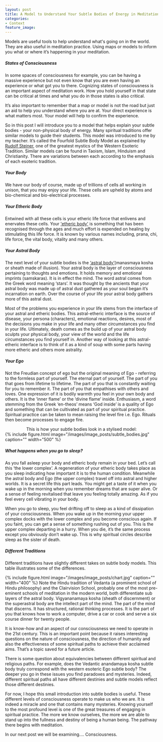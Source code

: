 ```yaml
---
layout: post
title: A Model to Understand Your Subtle Bodies of Energy in Meditation
categories:
- Context
feature_image: 
---
```


Models are useful tools to help understand what's going on in the world. They are also useful in meditation practice. Using maps or models to inform you what or where it’s happening in your meditation. 

##### States of Consciousness
In some spaces of consciousness for example, you can be having a massive experience but not even know that you are even having an experience or what got you to there. Cognizing states of consciousness is an important aspect of meditation work. How you hold yourself in that state can be critical at times and what you do in those states is also critical. 

It’s also important to remember that a map or model is not the road but just an aid to help you understand where you are at. Your direct experience is what matters most. Your model will help to confirm the experience. 

So in this post I will introduce you to a model that helps explain your subtle bodies - your non-physical body of energy. Many spiritual traditions offer similar models to guide their students. This model was introduced to me by my teacher. It’s called the Fourfold Subtle Body Model as explained by [Rudolf Steiner](https://en.wikipedia.org/wiki/Rudolf_Steiner), one of the greatest mystics of the Western Esoteric Tradition. Similar models can be found in Taoism, Islam, Hinduism and Christianity. There are variations between each according to the emphasis of each esoteric tradition. 

##### Your Body
We have our body of course, made up of trillions of cells all working in unison, that you may enjoy your life. These cells are upheld by atoms and bio-chemical and bio-electrical processes. 

##### Your Etheric Body
Entwined with all these cells is your etheric life force that enlivens and enervates these cells. Your ['etheric body'](https://en.wikipedia.org/wiki/Etheric_body) is something that has been recognised through the ages and much effort is expended on healing by stimulating this life force. It is known by various names including, prana, chi, life force, the vital body, vitality and many others. 

##### Your Astral Body
The next level of your subtle bodies is the [‘astral body’](https://en.wikipedia.org/wiki/Astral_body)(manasmaya kosha or sheath made of illusion). Your astral body is the layer of consciousness pertaining to thoughts and emotions. It holds memory and emotional imprints (samskaras). It is in effect the mind. The word astral comes from the Greek word meaning ‘stars’. It was thought by the ancients that your astral body was made up of astral dust gathered as your soul began it’s incarnation on earth. Over the course of your life your astral body gathers more of this astral dust. 

Most of the problems you experience in your life stems from the interface of your astral and etheric bodies. This astral-etheric interface is the source of disease, your persona (characters), emotional reactions, desires, most of the decisions you make in your life and many other circumstances you find in your life. Ultimately, death comes as the build up of your astral body sculpts your physical body, your view of the world and the life circumstances you find yourself in. Another way of looking at this astral-etheric interface is to think of it as a kind of soup with some parts having more etheric and others more astrality. 

##### Your Ego
Not the Freudian concept of ego but the original meaning of Ego - referring to the formless part of yourself. The eternal part of yourself. The part of you that goes from lifetime to lifetime. The part of you that is constantly waiting for you to remember it. The part of you that empathises with others and loves. One expression of it is bodily warmth you feel in your own body and others. It is the ‘inner flame’ or the ‘divine flame’ inside. Enthusiasm, a word stemming from the Greek ‘en-theos’ means ‘God inside’ is a quality of Ego and something that can be cultivated as part of your spiritual practice. Spiritual practice can be taken to mean raising the level fire i.e. Ego. Rituals then become processes to engage fire. 

<center> This is how your subtle bodies look in a stylised model: </center> 
{% include figure.html image="/images/image_posts/subtle_bodies.jpg" caption="" width="500" %}

##### What happens when you go to sleep?
As you fall asleep your body and etheric body remain in your bed. Let’s call this ‘the lower complex’. A regeneration of your etheric body takes place as you sleep indicating how important it is to the human condition. Meanwhile the astral body and Ego (the upper complex) travel off into astral and higher worlds. It is a secret life this part leads. You might get a taste of it when you wake up in the morning when you remember dreams that are super alive. Or a sense of feeling revitalised that leave you feeling totally amazing. As if you feel every cell vibrating in your body. 

When you go to sleep, you feel drifting off to sleep as a kind of dissipation of your consciousness. When you wake up in the morning your upper complex docks with the lower complex and you become conscious again. If you faint, you can get a sense of something rushing out of you. This is the upper complex departing in a hurry. When you die, it’s the same process except you obviously don’t wake up. This is why spiritual circles describe sleep as the sister of death. 

##### Different Traditions
Different traditions have slightly different takes on subtle body models. This table illustrates some of the differences.

{% include figure.html image="/images/image_posts/chart.jpg" caption="" width="400" %} 
Note the Hindu tradition of Vedanta (a prominent school of Hindu philosophy) and the Clairvision School, probably one of the most pre-eminent schools of meditation in the modern world, both differentiate sub layers of the astral body. Vigyananamaya kosha (sheath of discernment) or the superastral body are the intellect part of the mind. The part of the mind that discerns. It has structured, rational thinking processes. It is the part of you that knows how to work a computer, drive a car or cook and serve a six course dinner for twenty people. 

It is know-how and an aspect of our consciousness we need to operate in the 21st century. This is an important point because it raises interesting questions on the nature of consciousness, the direction of humanity and also the effectiveness of some spiritual paths to achieve their acclaimed aims. That’s a topic saved for a future article.

There is some question about equivalencies between different spiritual and religious paths. For example, does the Vedantic anandamaya kosha subtle body truly correspond with the western esoteric Ego subtle body? The deeper you go in these issues you find paradoxes and mysteries. Indeed, different spiritual paths all have different destinies and subtle models reflect those different destinies. 

For now, I hope this small introduction into subtle bodies is useful. These different levels of consciousness operate to make us who we are. It is indeed a miracle and one that contains many mysteries. Knowing yourself to the most profound level is one of the great treasures of engaging in spiritual practice. The more we know ourselves, the more we are able to stand up into the fullness and destiny of being a human being. The pathway there begins with meditation. 

In our next post we will be examining.... Consciousness. 
